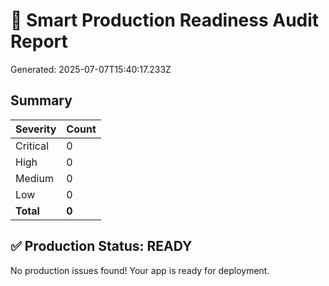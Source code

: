 # 🚨 Smart Production Readiness Audit Report

Generated: 2025-07-07T15:40:17.233Z

## Summary

| Severity | Count |
|----------|-------|
| Critical | 0 |
| High | 0 |
| Medium | 0 |
| Low | 0 |
| **Total** | **0** |

## ✅ Production Status: READY

No production issues found! Your app is ready for deployment.
